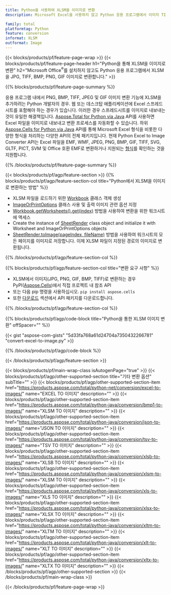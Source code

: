 ```yaml
---
title: Python을 사용하여 XLSM을 이미지로 변환
description: Microsoft Excel을 사용하지 않고 Python 응용 프로그램에서 이미지 TIFF BMP PNG JPEG GIF EMF SVG 변환 XLSM 

family: total
platformtag: Python
feature: conversion
informat: XLSM
outformat: Image
---
```

{{< blocks/products/pf/feature-page-wrap >}}
{{< blocks/products/pf/feature-page-header h1="Python을 통해 XLSM을 이미지로 변환" h2="Microsoft Office<sup>&reg;</sup>를 설치하지 않고도 Python 응용 프로그램에서 XLSM을 JPG, TIFF, BMP, PNG, GIF 이미지로 변환합니다." >}}

{{% blocks/products/pf/feature-page-summary %}}

응용 프로그램 내에서 PNG, BMP, TIFF, JPEG 및 GIF 이미지 변환 기능에 XLSM을 추가하려는 Python 개발자의 경우. 웹 또는 데스크탑 애플리케이션에 Excel 스프레드시트를 포함해야 하는 경우가 있습니다. 이러한 경우 스프레드시트를 이미지로 내보내는 것이 유일한 해결책입니다. [Aspose.Total for Python via Java](https://products.aspose.com/total/python-java/) API를 사용하면 Excel 파일을 이미지로 내보내고 변환 프로세스를 자동화할 수 있습니다. 하위 [Aspose.Cells for Python via Java](https://products.aspose.com/cells/python-java/) API를 통해 Microsoft Excel 형식을 비롯한 다양한 형식을 처리하는 다양한 API의 전체 패키지입니다. 현재 Python Excel to Image Converter API는 Excel 파일을 EMF, WMF, JPEG, PNG, BMP, GIF, TIFF, SVG, GLTF, PICT, SVM 및 Office 호환 EMF로 변환하거나 지원되는 [형식](https://docs.aspose.com/cells/python-java/supported-file-formats/)를 확인하는 것을 지원합니다. 

{{% /blocks/products/pf/feature-page-summary %}}

{{< blocks/products/pf/agp/feature-section >}}
{{% blocks/products/pf/agp/feature-section-col title="Python에서 XLSM을 이미지로 변환하는 방법" %}}

- XLSM 파일을 로드하기 위한 [Workbook](https://reference.aspose.com/cells/python-java/asposecells.api/Workbook) 클래스 객체 생성
- [ImageOrPrintOptions](https://reference.aspose.com/cells/python-java/asposecells.api/ImageOrPrintOptions) 클래스 사용 및 출력 이미지 관련 옵션 지정
- [Workbook.getWorksheets().get(index)](https://reference.aspose.com//cells/python-java/asposecells.api/worksheetcollection#Item%20(int)) 방법을 사용하여 변환을 위한 워크시트에 액세스
- Create the instance of [SheetRender](https://reference.aspose.com/cells/python/asposecells.api/SheetRender) class object and initialize it with Worksheet and ImageOrPrintOptions objects
- [SheetRender.toImage(pageIndex, fileName)](https://reference.aspose.com//cells/python-java/asposecells.api/sheetrender#toImage(int,%20java.lang.String)) 방법을 사용하여 워크시트의 모든 페이지를 이미지로 저장합니다. 이제 XLSM 파일이 지정된 경로의 이미지로 변환됩니다.

{{% /blocks/products/pf/agp/feature-section-col %}}

{{% blocks/products/pf/agp/feature-section-col title="변환 요구 사항" %}}

- XLSM에서 이미지(JPG, PNG, GIF, BMP, TIFF)로 변환하는 경우 PyPI([Aspose.Cells](https://pypi.org/project/aspose-cells/))에서 직접 프로젝트 내 참조 API
- 또는 다음 pip 명령을 사용하십시오. ```pip install aspose.cells``` 
- 또한 [다운로드](https://downloads.aspose.com/cells/python-java) 섹션에서 API 패키지를 다운로드합니다. 
 

{{% /blocks/products/pf/agp/feature-section-col %}}

{{% blocks/products/pf/agp/code-block title="Python을 통한 XLSM 이미지 변환" offSpacer="" %}}

{{< gist "aspose-com-gists" "5d33fa768a61d24704a7350432266781" "convert-excel-to-image.py" >}}

{{% /blocks/products/pf/agp/code-block %}}

{{< /blocks/products/pf/agp/feature-section >}}

{{< blocks/products/pf/main-wrap-class isAutogenPage="true" >}}
{{< blocks/products/pf/agp/other-supported-section title="기타 변환 옵션" subTitle="" >}}
{{< blocks/products/pf/agp/other-supported-section-item href="https://products.aspose.com/total/python-net/conversion/excel-to-images/" name="EXCEL TO 이미지" description="" >}}
{{< blocks/products/pf/agp/other-supported-section-item href="https://products.aspose.com/total/python-java/conversion/bmp1-to-images/" name="XLSM TO 이미지" description="" >}}
{{< blocks/products/pf/agp/other-supported-section-item href="https://products.aspose.com/total/python-java/conversion/json-to-images/" name="JSON TO 이미지" description="" >}}
{{< blocks/products/pf/agp/other-supported-section-item href="https://products.aspose.com/total/python-java/conversion/tsv-to-images/" name="TSV TO 이미지" description="" >}}
{{< blocks/products/pf/agp/other-supported-section-item href="https://products.aspose.com/total/python-java/conversion/xlsb-to-images/" name="XLSB TO 이미지" description="" >}}
{{< blocks/products/pf/agp/other-supported-section-item href="https://products.aspose.com/total/python-java/conversion/xlsm-to-images/" name="XLSM TO 이미지" description="" >}}
{{< blocks/products/pf/agp/other-supported-section-item href="https://products.aspose.com/total/python-java/conversion/xls-to-images/" name="XLS TO 이미지" description="" >}}
{{< blocks/products/pf/agp/other-supported-section-item href="https://products.aspose.com/total/python-java/conversion/xlsx-to-images/" name="XLSX TO 이미지" description="" >}}
{{< blocks/products/pf/agp/other-supported-section-item href="https://products.aspose.com/total/python-java/conversion/xltm-to-images/" name="XLTM TO 이미지" description="" >}}
{{< blocks/products/pf/agp/other-supported-section-item href="https://products.aspose.com/total/python-java/conversion/xlt-to-images/" name="XLT TO 이미지" description="" >}}
{{< blocks/products/pf/agp/other-supported-section-item href="https://products.aspose.com/total/python-java/conversion/xltx-to-images/" name="XLTX TO 이미지" description="" >}}
{{< /blocks/products/pf/agp/other-supported-section >}}
{{< /blocks/products/pf/main-wrap-class >}}

{{< /blocks/products/pf/feature-page-wrap >}}